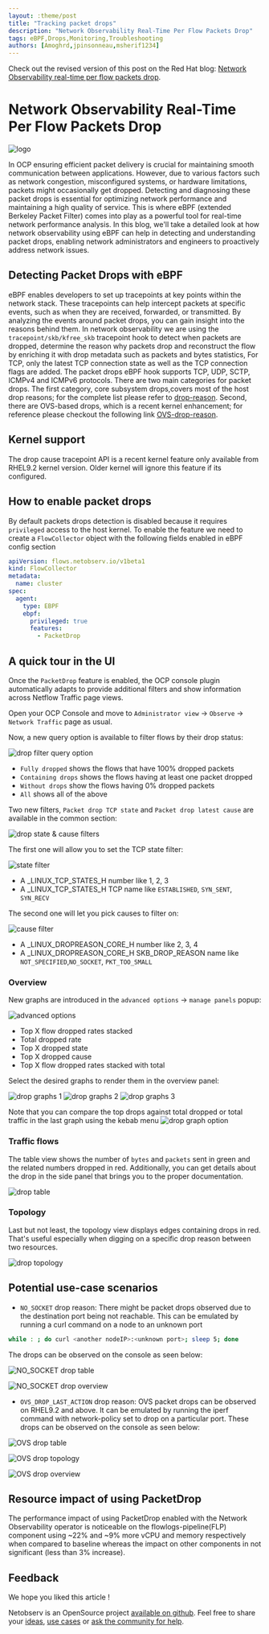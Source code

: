 ```yaml
---
layout: :theme/post
title: "Tracking packet drops"
description: "Network Observability Real-Time Per Flow Packets Drop"
tags: eBPF,Drops,Monitoring,Troubleshooting
authors: [Amoghrd,jpinsonneau,msherif1234]
---
```


<div class="heading-info">
Check out the revised version of this post on the Red Hat blog: <a href='https://www.redhat.com/en/blog/network-observability-real-time-per-flow-packets-drop'>Network Observability real-time per flow packets drop</a>.
</div>

# Network Observability Real-Time Per Flow Packets Drop

![logo]({page.image('packet-drops/packets-drop-logo.png')})

In OCP ensuring efficient packet delivery is crucial for maintaining smooth
communication between applications. However, due to various factors such
as network congestion, misconfigured systems, or hardware limitations,
packets might occasionally get dropped. Detecting and diagnosing these
packet drops is essential for optimizing network performance and
maintaining a high quality of service.
This is where eBPF (extended Berkeley Packet Filter) comes into play
as a powerful tool for real-time network performance analysis.
In this blog, we'll take a detailed look at how network observability
using eBPF can help in detecting and understanding packet drops,
enabling network administrators and engineers to proactively
address network issues.

## Detecting Packet Drops with eBPF

eBPF enables developers to set up tracepoints at key points within the network
stack. These tracepoints can help intercept packets at specific events,
such as when they are received, forwarded, or transmitted.
By analyzing the events around packet drops, you can gain insight into the
reasons behind them.
In network observability we are using the `tracepoint/skb/kfree_skb` tracepoint hook
to detect when packets are dropped, determine the reason why packets drop and reconstruct
the flow by enriching it with drop metadata such as packets and bytes statistics,
For TCP, only the latest TCP connection state as well as the TCP connection flags
are added.
The packet drops eBPF hook supports TCP, UDP, SCTP, ICMPv4 and ICMPv6 protocols.
There are two main categories for packet drops. The first category, core
subsystem drops,covers most of the host drop reasons; for the complete
list please refer to
[drop-reason](https://github.com/torvalds/linux/blob/master/include/net/dropreason-core.h).
Second, there are OVS-based drops, which is a recent kernel enhancement;
for reference please checkout the following link
[OVS-drop-reason](https://git.kernel.org/pub/scm/linux/kernel/git/netdev/net-next.git/tree/net/openvswitch/drop.h).

## Kernel support

The drop cause tracepoint API is a recent kernel feature only available from RHEL9.2
kernel version. Older kernel will ignore this feature if its configured.

## How to enable packet drops

By default packets drops detection is disabled because it requires
`privileged` access to the host kernel. To enable the feature we need
to create a `FlowCollector` object with the following fields enabled in eBPF config
section

```yaml
apiVersion: flows.netobserv.io/v1beta1
kind: FlowCollector
metadata:
  name: cluster
spec:
  agent:
    type: EBPF
    ebpf:
      privileged: true
      features:
        - PacketDrop
```

## A quick tour in the UI

Once the `PacketDrop` feature is enabled, the OCP console plugin automatically adapts to provide
additional filters and show information across Netflow Traffic page views.

Open your OCP Console and move to
`Administrator view` -> `Observe` -> `Network Traffic` page as usual.

Now, a new query option is available to filter flows by their drop status:

![drop filter query option]({page.image('packet-drops/drop-filter-query-option.png')})

- `Fully dropped` shows the flows that have 100% dropped packets
- `Containing drops` shows the flows having at least one packet dropped
- `Without drops` show the flows having 0% dropped packets
- `All` shows all of the above

Two new filters, `Packet drop TCP state` and `Packet drop latest cause` are available
in the common section:

![drop state & cause filters]({page.image('packet-drops/drop-state-cause-filters.png')})

The first one will allow you to set the TCP state filter:

![state filter]({page.image('packet-drops/state-filter.png')})

- A _LINUX_TCP_STATES_H number like 1, 2, 3
- A _LINUX_TCP_STATES_H TCP name like `ESTABLISHED`, `SYN_SENT`, `SYN_RECV`

The second one will let you pick causes to filter on:

![cause filter]({page.image('packet-drops/cause-filter.png')})

- A _LINUX_DROPREASON_CORE_H number like 2, 3, 4
- A _LINUX_DROPREASON_CORE_H SKB_DROP_REASON name like
 `NOT_SPECIFIED`,`NO_SOCKET`, `PKT_TOO_SMALL`

### Overview

New graphs are introduced in the `advanced options` -> `manage panels` popup:

![advanced options]({page.image('packet-drops/advanced-options.png')})

- Top X flow dropped rates stacked
- Total dropped rate
- Top X dropped state
- Top X dropped cause
- Top X flow dropped rates stacked with total

Select the desired graphs to render them in the overview panel:

![drop graphs 1]({page.image('packet-drops/drop-graphs1.png')})
![drop graphs 2]({page.image('packet-drops/drop-graphs2.png')})
![drop graphs 3]({page.image('packet-drops/drop-graphs3.png')})

Note that you can compare the top drops against total dropped or total traffic
in the last graph using the kebab menu
![drop graph option]({page.image('packet-drops/drop-graph-options.png')})

### Traffic flows

The table view shows the number of `bytes` and `packets` sent in green and the
related numbers dropped in red. Additionally, you can get details about the
drop in the side panel that brings you to the proper documentation.

![drop table]({page.image('packet-drops/drop-table.png')})

### Topology

Last but not least, the topology view displays edges containing drops in red.
That's useful especially when digging on a specific drop reason between two resources.

![drop topology]({page.image('packet-drops/drop-topology.png')})

## Potential use-case scenarios

- `NO_SOCKET` drop reason: There might be packet drops observed due to the
 destination port being not reachable. This can be emulated by running a
 curl command on a node to an unknown port

```bash
while : ; do curl <another nodeIP>:<unknown port>; sleep 5; done
```

The drops can be observed on the console as seen below:

![NO_SOCKET drop table]({page.image('packet-drops/NO-SOCKET-table.png')})

![NO_SOCKET drop overview]({page.image('packet-drops/NO-SOCKET-overview.png')})

- `OVS_DROP_LAST_ACTION` drop reason: OVS packet drops can be observed on
 RHEL9.2 and above. It can be emulated by running the iperf command with
 network-policy set to drop on a particular port.
 These drops can be observed on the console as seen below:

![OVS drop table]({page.image('packet-drops/OVS-table.png')})

![OVS drop topology]({page.image('packet-drops/OVS-topology.png')})

![OVS drop overview]({page.image('packet-drops/OVS-overview.png')})

## Resource impact of using PacketDrop

The performance impact of using PacketDrop enabled with the Network
Observability operator is noticeable on the flowlogs-pipeline(FLP)
component using ~22% and ~9% more vCPU and memory respectively when
compared to baseline whereas the impact on other components in not
significant (less than 3% increase).

## Feedback

We hope you liked this article !

Netobserv is an OpenSource project [available on github](https://github.com/netobserv).
Feel free to share your [ideas](https://github.com/netobserv/network-observability-operator/discussions/categories/ideas), [use cases](https://github.com/netobserv/network-observability-operator/discussions/categories/show-and-tell) or [ask the community for help](https://github.com/netobserv/network-observability-operator/discussions/categories/q-a).
